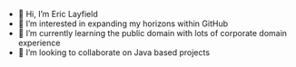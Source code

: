 - 👋 Hi, I’m Eric Layfield
- 👀 I’m interested in expanding my horizons within GitHub
- 🌱 I’m currently learning the public domain with lots of corporate domain experience
- 💞️ I’m looking to collaborate on Java based projects
